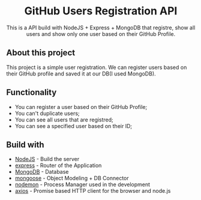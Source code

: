 <h1 align="center">
GitHub Users Registration API
</h1>

<p align="center">This is a API build with NodeJS + Express + MongoDB that registre, show all users and show only one user based on their GitHub Profile.
 </p>

## About this project

This project is a simple user registration. We can register users based on their GitHub profile and saved it at our DB(I used MongoDB).

## Functionality

- You can register a user based on their GitHub Profile;
- You can't duplicate users;
- You can see all users that are registred;
- You can see a specified user based on their ID;

## Build with

- [NodeJS](https://nodejs.org/en/) - Build the server
- [express](https://expressjs.com/) - Router of the Application
- [MongoDB](https://www.mongodb.com/) - Database
- [mongoose](https://mongoosejs.com/) - Object Modeling + DB Connector
- [nodemon](https://nodemon.io/) - Process Manager used in the development
- [axios](https://github.com/axios/axios) - Promise based HTTP client for the browser and node.js
